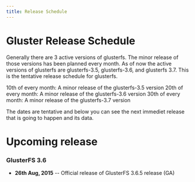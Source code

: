 ```yaml
---
title: Release Schedule
---
```


# Gluster Release Schedule

Generally there are 3 active versions of glusterfs. The minor release of those versions has been planned every month.
As of now the active versions of glusterfs are glusterfs-3.5, glusterfs-3.6, and glusterfs 3.7.
This is the tentative release schedule for glusterfs.

10th of every month: A minor release of the glusterfs-3.5 version
20th of every month: A minor release of the glusterfs-3.6 version
30th of every month: A minor release of the glusterfs-3.7 version

The dates are tentative and below you can see the next immediet release that is going to happen and its data.

# Upcoming release

### GlusterFS 3.6

* **26th Aug, 2015** -- Official release of GlusterFS 3.6.5 release (GA)

